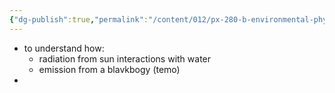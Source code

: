 ```yaml
---
{"dg-publish":true,"permalink":"/content/012/px-280-b-environmental-physics/b-light-and-matter/px-280-b1-overview/","noteIcon":"1","created":"2025-01-09T11:05:24.866+00:00","updated":"2025-01-09T11:06:43.684+00:00"}
---
```


- to understand how:
	- radiation from sun interactions with water
	- emission from a blavkbogy (temo)
- 